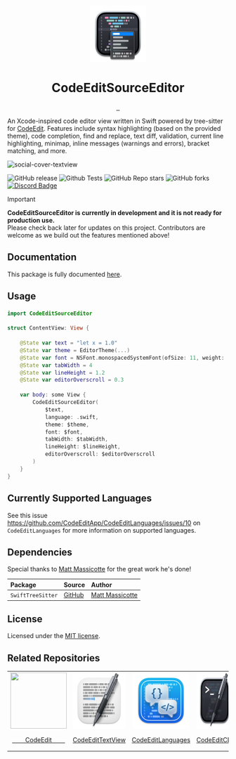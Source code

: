 <p align="center">
  <img src="https://github.com/CodeEditApp/CodeEditTextView/blob/main/.github/CodeEditSourceEditor-Icon-128@2x.png?raw=true" height="128">
  <h1 align="center">CodeEditSourceEditor</h1>
</p>


<p align="center">
  <a aria-label="Follow CodeEdit on Twitter" href="https://twitter.com/CodeEditApp" target="_blank">
    <img alt="" src="https://img.shields.io/badge/Follow%20@CodeEditApp-black.svg?style=for-the-badge&logo=Twitter">
  </a>
  <a aria-label="Join the community on Discord" href="https://discord.gg/vChUXVf9Em" target="_blank">
    <img alt="" src="https://img.shields.io/badge/Join%20the%20community-black.svg?style=for-the-badge&logo=Discord">
  </a>
  <a aria-label="Read the Documentation" href="https://codeeditapp.github.io/CodeEditSourceEditor/documentation/codeeditsourceeditor/" target="_blank">
    <img alt="" src="https://img.shields.io/badge/Documentation-black.svg?style=for-the-badge&logo=readthedocs&logoColor=blue">
  </a>
</p>

An Xcode-inspired code editor view written in Swift powered by tree-sitter for [CodeEdit](https://github.com/CodeEditApp/CodeEdit). Features include syntax highlighting (based on the provided theme), code completion, find and replace, text diff, validation, current line highlighting, minimap, inline messages (warnings and errors), bracket matching, and more.

<img width="1012" alt="social-cover-textview" src="https://user-images.githubusercontent.com/806104/194083584-91555dce-ad4c-4066-922e-1eab889134be.png">

![GitHub release](https://img.shields.io/github/v/release/CodeEditApp/CodeEditSourceEditor?color=orange&label=latest%20release&sort=semver&style=flat-square)
![Github Tests](https://img.shields.io/github/actions/workflow/status/CodeEditApp/CodeEditSourceEditor/CI-push.yml?branch=main&label=tests&style=flat-square)
![GitHub Repo stars](https://img.shields.io/github/stars/CodeEditApp/CodeEditSourceEditor?style=flat-square)
![GitHub forks](https://img.shields.io/github/forks/CodeEditApp/CodeEditSourceEditor?style=flat-square)
[![Discord Badge](https://img.shields.io/discord/951544472238444645?color=5865F2&label=Discord&logo=discord&logoColor=white&style=flat-square)](https://discord.gg/vChUXVf9Em)

> [!IMPORTANT]
> **CodeEditSourceEditor is currently in development and it is not ready for production use.** <br> Please check back later for updates on this project. Contributors are welcome as we build out the features mentioned above!

## Documentation

This package is fully documented [here](https://codeeditapp.github.io/CodeEditSourceEditor/documentation/codeeditsourceeditor/).

## Usage

```swift
import CodeEditSourceEditor

struct ContentView: View {

    @State var text = "let x = 1.0"
    @State var theme = EditorTheme(...)
    @State var font = NSFont.monospacedSystemFont(ofSize: 11, weight: .regular)
    @State var tabWidth = 4
    @State var lineHeight = 1.2
    @State var editorOverscroll = 0.3

    var body: some View { 
        CodeEditSourceEditor(
            $text,
            language: .swift,
            theme: $theme,
            font: $font,
            tabWidth: $tabWidth,
            lineHeight: $lineHeight,
            editorOverscroll: $editorOverscroll
        )
    }
}
```

## Currently Supported Languages

See this issue https://github.com/CodeEditApp/CodeEditLanguages/issues/10 on `CodeEditLanguages` for more information on supported languages.

## Dependencies

Special thanks to [Matt Massicotte](https://twitter.com/mattie) for the great work he's done!

| Package | Source | Author |
| :- | :- | :- |
| `SwiftTreeSitter` | [GitHub](https://github.com/ChimeHQ/SwiftTreeSitter) | [Matt Massicotte](https://twitter.com/mattie) |

## License

Licensed under the [MIT license](https://github.com/CodeEditApp/CodeEdit/blob/main/LICENSE.md).

## Related Repositories

<table>
  <tr>
    <td align="center">
      <a href="https://github.com/CodeEditApp/CodeEdit">
        <img src="https://github.com/CodeEditApp/CodeEdit/blob/main/.github/CodeEdit-Icon-128@2x.png?raw=true" width="128" height="128">
        <p>&nbsp;&nbsp;&nbsp;&nbsp;&nbsp;&nbsp;&nbsp;&nbsp;CodeEdit&nbsp;&nbsp;&nbsp;&nbsp;&nbsp;&nbsp;&nbsp;&nbsp;</p>
      </a>
    </td>
    <td align="center">
      <a href="https://github.com/CodeEditApp/CodeEditTextView">
        <img src="https://github.com/CodeEditApp/CodeEditTextView/blob/main/.github/CodeEditTextView-Icon-128@2x.png?raw=true" width="128" height="128">
        <p>CodeEditTextView</p>
      </a>
    </td>
    <td align="center">
      <a href="https://github.com/CodeEditApp/CodeEditLanguages">
        <img src="https://github.com/CodeEditApp/CodeEditLanguages/blob/main/.github/CodeEditLanguages-Icon-128@2x.png?raw=true" height="128">
        <p>CodeEditLanguages</p>
      </a>
    </td>
        <td align="center">
      <a href="https://github.com/CodeEditApp/CodeEditCLI">
        <img src="https://github.com/CodeEditApp/CodeEditCLI/blob/main/.github/CodeEditCLI-Icon-128@2x.png?raw=true" width="128" height="128">
        <p>CodeEditCLI</p>
      </a>
    </td>
    <td align="center">
      <a href="https://github.com/CodeEditApp/CodeEditKit">
        <img src="https://github.com/CodeEditApp/CodeEditKit/blob/main/.github/CodeEditKit-Icon-128@2x.png?raw=true" width="128" height="128">
        <p>&nbsp;&nbsp;&nbsp;&nbsp;&nbsp;CodeEditKit&nbsp;&nbsp;&nbsp;&nbsp;&nbsp;</p>
      </a>
    </td>
  </tr>
</table>
